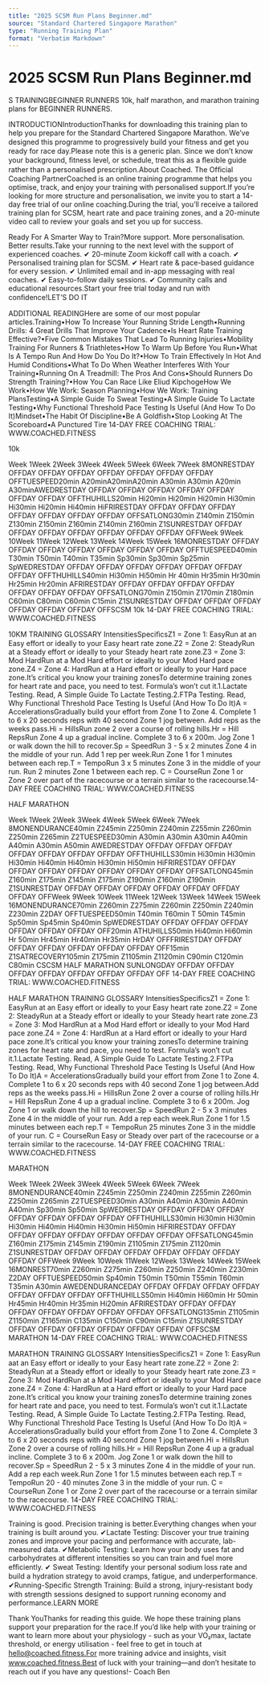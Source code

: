```yaml
---
title: "2025 SCSM Run Plans Beginner.md"
source: "Standard Chartered Singapore Marathon"
type: "Running Training Plan"
format: "Verbatim Markdown"
---
```


# 2025 SCSM Run Plans Beginner.md


S
TRAININGBEGINNER RUNNERS
10k, half marathon, and marathon training plans for BEGINNER RUNNERS. 

INTRODUCTIONIntroductionThanks for downloading this training plan to help you prepare for the Standard Chartered Singapore Marathon. We’ve designed this programme to progressively build your ﬁtness and get you ready for race day.Please note this is a generic plan. Since we don’t know your background, ﬁtness level, or schedule, treat this as a ﬂexible guide rather than a personalised prescription.About Coached. The Ofﬁcial Coaching PartnerCoached is an online training programme that helps you optimise, track, and enjoy your training with personalised support.If you’re looking for more structure and personalisation, we invite you to start a 14-day free trial of our online coaching.During the trial, you’ll receive a tailored training plan for SCSM, heart rate and pace training zones, and a 20-minute video call to review your goals and set you up for success.


Ready For A Smarter Way to Train?More support. More personalisation. Better results.Take your running to the next level with the support of experienced coaches.
✔ 20-minute Zoom kickoff call with a coach.
✔ Personalised training plan for SCSM.
✔ Heart rate & pace-based guidance for every session.
✔ Unlimited email and in-app messaging with real coaches.
✔ Easy-to-follow daily sessions.
✔ Community calls and educational resources.Start your free trial today and run with conﬁdence!LET’S DO IT

ADDITIONAL READINGHere are some of our most popular articles.Training•How To Increase Your Running Stride Length•Running Drills: 4 Great Drills That Improve Your Cadence•Is Heart Rate Training Effective?•Five Common Mistakes That Lead To Running Injuries•Mobility Training For Runners & Triathletes•How To Warm Up Before You Run•What Is A Tempo Run And How Do You Do It?•How To Train Effectively In Hot And Humid Conditions•What To Do When Weather Interferes With Your Training•Running On A Treadmill: The Pros And Cons•Should Runners Do Strength Training?•How You Can Race Like Eliud KipchogeHow We Work•How We Work: Season Planning•How We Work: Training PlansTesting•A Simple Guide To Sweat Testing•A Simple Guide To Lactate Testing•Why Functional Threshold Pace Testing Is Useful (And How To Do It)Mindset•The Habit Of Discipline•Be A Goldfish•Stop Looking At The Scoreboard•A Punctured Tire
14-DAY FREE COACHING TRIAL: WWW.COACHED.FITNESS

	
	
10k

Week 1Week 2Week 3Week 4Week 5Week 6Week 7Week 8MONRESTDAY OFFDAY OFFDAY OFFDAY OFFDAY OFFDAY OFFDAY OFFDAY OFFTUESPEED20min A20minA20minA20min A30min A30min A20min A30minAWEDRESTDAY OFFDAY OFFDAY OFFDAY OFFDAY OFFDAY OFFDAY OFFDAY OFFTHUHILLS20min Hi20min Hi20min Hi20min Hi30min  Hi30min Hi20min Hi40min HiFRIRESTDAY OFFDAY OFFDAY OFFDAY OFFDAY OFFDAY OFFDAY OFFDAY OFFSATLONG30min Z140min Z150min Z130min Z150min Z160min Z140min Z160min Z1SUNRESTDAY OFFDAY OFFDAY OFFDAY OFFDAY OFFDAY OFFDAY OFFDAY OFFWeek 9Week 10Week 11Week 12Week 13Week 14Week 15Week 16MONRESTDAY OFFDAY OFFDAY OFFDAY OFFDAY OFFDAY OFFDAY OFFDAY OFFTUESPEED40min T30min T50min T40min T35min Sp30min Sp30min Sp25min SpWEDRESTDAY OFFDAY OFFDAY OFFDAY OFFDAY OFFDAY OFFDAY OFFDAY OFFTHUHILLS40min Hi30min Hi50min Hr 40min Hr35min Hr30min Hr25min Hr20min AFRIRESTDAY OFFDAY OFFDAY OFFDAY OFFDAY OFFDAY OFFDAY OFFDAY OFFSATLONG70min Z150min Z170min Z180min C60min C80min C60min C15min Z1SUNRESTDAY OFFDAY OFFDAY OFFDAY OFFDAY OFFDAY OFFDAY OFFSCSM 10k 
14-DAY FREE COACHING TRIAL: WWW.COACHED.FITNESS


10KM TRAINING GLOSSARY
IntensitiesSpeciﬁcsZ1 = Zone 1: EasyRun at an Easy effort or ideally to your Easy heart rate zone.Z2 = Zone 2: SteadyRun at a Steady effort or ideally to your Steady heart rate zone.Z3 = Zone 3: Mod HardRun at a Mod Hard effort or ideally to your Mod Hard pace zone.Z4 = Zone 4: HardRun at a Hard effort or ideally to your Hard pace zone.It’s critical you know your training zonesTo determine training zones for heart rate and pace, you need to test. Formula’s won’t cut it.1.Lactate Testing. Read, A Simple Guide To Lactate Testing.2.FTPa Testing. Read, Why Functional Threshold Pace Testing Is Useful (And How To Do It)A = AccelerationsGradually build your effort from Zone 1 to Zone 4. Complete 1 to 6 x 20 seconds reps with 40 second Zone 1 jog between. Add reps as the weeks pass.Hi = HillsRun zone 2 over a course of rolling hills.Hr = Hill RepsRun Zone 4 up a gradual incline. Complete 3 to 6 x 200m. Jog Zone 1 or walk down the hill to recover.Sp = SpeedRun 3 - 5 x 2 minutes Zone 4 in the middle of your run. Add 1 rep per week.Run Zone 1 for 1 minutes between each rep.T = TempoRun 3 x 5 minutes Zone 3 in the middle of your run. Run 2 minutes Zone 1 between each rep. C = CourseRun Zone 1 or Zone 2 over part of the racecourse or a terrain similar to the racecourse.14-DAY FREE COACHING TRIAL: WWW.COACHED.FITNESS



HALF MARATHON

Week 1Week 2Week 3Week 4Week 5Week 6Week 7Week 8MONENDURANCE40min Z245min Z250min Z240min Z255min Z260min Z250min Z265min Z2TUESPEED30min A30min A30min A30min A40min A40min A30min A50min AWEDRESTDAY OFFDAY OFFDAY OFFDAY OFFDAY OFFDAY OFFDAY OFFDAY OFFTHUHILLS30min Hi30min Hi30min Hi30min Hi40min Hi40min Hi30min Hi50min HiFRIRESTDAY OFFDAY OFFDAY OFFDAY OFFDAY OFFDAY OFFDAY OFFDAY OFFSATLONG45min Z160min Z175min Z145min Z175min Z190min Z160min Z190min Z1SUNRESTDAY OFFDAY OFFDAY OFFDAY OFFDAY OFFDAY OFFDAY OFFDAY OFFWeek 9Week 10Week 11Week 12Week 13Week 14Week 15Week 16MONENDURANCE70min Z260min Z275min Z260min Z250min Z240min Z230min Z2DAY OFFTUESPEED50min T40min T60min T 50min T45min Sp50min Sp45min Sp40min SpWEDRESTDAY OFFDAY OFFDAY OFFDAY OFFDAY OFFDAY OFFDAY OFF20min ATHUHILLS50min Hi40min Hi60min Hr 50min Hr45min Hr40min Hr35min HrDAY OFFFRIRESTDAY OFFDAY OFFDAY OFFDAY OFFDAY OFFDAY OFFDAY OFF15min Z1SATRECOVERY105min  Z175min Z1105min Z1120min C90min C120min C80min CSCSM HALF MARATHON SUNLONGDAY OFFDAY OFFDAY OFFDAY OFFDAY OFFDAY OFFDAY OFFDAY OFF
14-DAY FREE COACHING TRIAL: WWW.COACHED.FITNESS


HALF MARATHON TRAINING GLOSSARY
IntensitiesSpeciﬁcsZ1 = Zone 1: EasyRun at an Easy effort or ideally to your Easy heart rate zone.Z2 = Zone 2: SteadyRun at a Steady effort or ideally to your Steady heart rate zone.Z3 = Zone 3: Mod HardRun at a Mod Hard effort or ideally to your Mod Hard pace zone.Z4 = Zone 4: HardRun at a Hard effort or ideally to your Hard pace zone.It’s critical you know your training zonesTo determine training zones for heart rate and pace, you need to test. Formula’s won’t cut it.1.Lactate Testing. Read, A Simple Guide To Lactate Testing.2.FTPa Testing. Read, Why Functional Threshold Pace Testing Is Useful (And How To Do It)A = AccelerationsGradually build your effort from Zone 1 to Zone 4. Complete 1 to 6 x 20 seconds reps with 40 second Zone 1 jog between.Add reps as the weeks pass.Hi = HillsRun Zone 2 over a course of rolling hills.Hr = Hill RepsRun Zone 4 up a gradual incline. Complete 3 to 6 x 200m. Jog Zone 1 or walk down the hill to recover.Sp = SpeedRun 2 - 5 x 3 minutes Zone 4 in the middle of your run. Add a rep each week.Run Zone 1 for 1.5 minutes between each rep.T = TempoRun 25 minutes Zone 3 in the middle of your run.  C = CourseRun Easy or Steady over part of the racecourse or a terrain similar to the racecourse.
14-DAY FREE COACHING TRIAL: WWW.COACHED.FITNESS



MARATHON

Week 1Week 2Week 3Week 4Week 5Week 6Week 7Week 8MONENDURANCE40min Z245min Z250min Z240min Z255min Z260min Z250min Z265min Z2TUESPEED30min A30min A40min A30min A40min A40min Sp30min Sp50min SpWEDRESTDAY OFFDAY OFFDAY OFFDAY OFFDAY OFFDAY OFFDAY OFFDAY OFFTHUHILLS30min Hi30min Hi30min Hi30min Hi40min Hi40min Hi30min Hi50min HiFRIRESTDAY OFFDAY OFFDAY OFFDAY OFFDAY OFFDAY OFFDAY OFFDAY OFFSATLONG45min Z160min Z175min Z145min Z190min Z1105min Z175min Z1120min Z1SUNRESTDAY OFFDAY OFFDAY OFFDAY OFFDAY OFFDAY OFFDAY OFFDAY OFFWeek 9Week 10Week 11Week 12Week 13Week 14Week 15Week 16MONREST70min Z260min Z275min Z260min Z250min Z240min Z230min Z2DAY OFFTUESPEED50min Sp40min T50min T50min T55min T60min T35min A30min AWEDENDURANCEDAY OFFDAY OFFDAY OFFDAY OFFDAY OFFDAY OFFDAY OFFDAY OFFTHUHILLS50min Hi40min Hi60min Hr 50min Hr45min Hr40min Hr35min Hi20min AFRIRESTDAY OFFDAY OFFDAY OFFDAY OFFDAY OFFDAY OFFDAY OFFDAY OFFSATLONG135min Z1105min Z1150min Z1165min C135min C150min C90min C15min Z1SUNRESTDAY OFFDAY OFFDAY OFFDAY OFFDAY OFFDAY OFFDAY OFFSCSM MARATHON 
14-DAY FREE COACHING TRIAL: WWW.COACHED.FITNESS


MARATHON TRAINING GLOSSARY
IntensitiesSpeciﬁcsZ1 = Zone 1: EasyRun aat an Easy effort or ideally to your Easy heart rate zone.Z2 = Zone 2: SteadyRun at a Steady effort or ideally to your Steady heart rate zone.Z3 = Zone 3: Mod HardRun at a Mod Hard effort or ideally to your Mod Hard pace zone.Z4 = Zone 4: HardRun at a Hard effort or ideally to your Hard pace zone.It’s critical you know your training zonesTo determine training zones for heart rate and pace, you need to test. Formula’s won’t cut it.1.Lactate Testing. Read, A Simple Guide To Lactate Testing.2.FTPa Testing. Read, Why Functional Threshold Pace Testing Is Useful (And How To Do It)A = AccelerationsGradually build your effort from Zone 1 to Zone 4. Complete 3 to 6 x 20 seconds reps with 40 second Zone 1 jog between.Hi = HillsRun Zone 2 over a course of rolling hills.Hr = Hill RepsRun Zone 4 up a gradual incline. Complete 3 to 6 x 200m. Jog Zone 1 or walk down the hill to recover.Sp = SpeedRun 2 - 5 x 3 minutes Zone 4 in the middle of your run. Add a rep each week.Run Zone 1 for 1.5 minutes between each rep.T = TempoRun 20 - 40 minutes Zone 3 in the middle of your run.  C = CourseRun Zone 1 or Zone 2 over part of the racecourse or a terrain similar to the racecourse.
14-DAY FREE COACHING TRIAL: WWW.COACHED.FITNESS


Training is good. Precision training is better.Everything changes when your training is built around you.
✔Lactate Testing: Discover your true training zones and improve your pacing and performance with accurate, lab-measured data.
✔Metabolic Testing: Learn how your body uses fat and carbohydrates at different intensities so you can train and fuel more efﬁciently.
✔ Sweat Testing: Identify your personal sodium loss rate and build a hydration strategy to avoid cramps, fatigue, and underperformance.
✔Running-Speciﬁc Strength Training: Build a strong, injury-resistant body with strength sessions designed to support running economy and performance.LEARN MORE

Thank YouThanks for reading this guide. We hope these training plans support your preparation for the race.If you’d like help with your training or want to learn more about your physiology - such as your VO₂max, lactate threshold, or energy utilisation - feel free to get in touch at hello@coached.ﬁtness.For more training advice and insights, visit www.coached.ﬁtness.Best of luck with your training—and don’t hesitate to reach out if you have any questions!- Coach Ben



